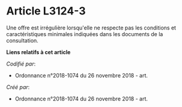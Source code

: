 # Article L3124-3

Une offre est irrégulière lorsqu'elle ne respecte pas les conditions et caractéristiques minimales indiquées dans les
documents de la consultation.

**Liens relatifs à cet article**

_Codifié par_:

  - Ordonnance n°2018-1074 du 26 novembre 2018 - art.

_Créé par_:

  - Ordonnance n°2018-1074 du 26 novembre 2018 - art.
